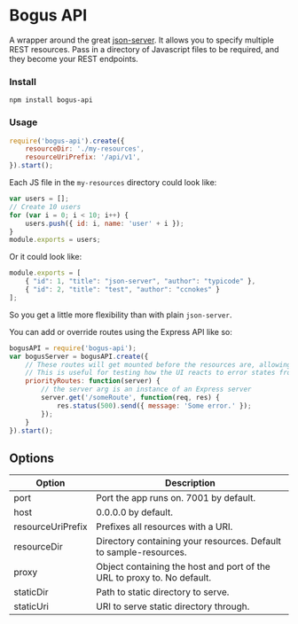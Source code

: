 # Bogus API

A wrapper around the great [json-server](https://github.com/typicode/json-server). It allows you to specify multiple REST resources. Pass in a directory of Javascript files to be required, and they become your REST endpoints.

### Install
```
npm install bogus-api
```

### Usage
```javascript
require('bogus-api').create({
    resourceDir: './my-resources',
    resourceUriPrefix: '/api/v1',
}).start();
```

Each JS file in the `my-resources` directory could look like:
```javascript
var users = [];
// Create 10 users
for (var i = 0; i < 10; i++) {
    users.push({ id: i, name: 'user' + i });
}
module.exports = users;
```

Or it could look like:
```javascript
module.exports = [
    { "id": 1, "title": "json-server", "author": "typicode" },
    { "id": 2, "title": "test", "author": "ccnokes" }
];
```
So you get a little more flexibility than with plain `json-server`.


You can add or override routes using the Express API like so:
```javascript
bogusAPI = require('bogus-api');
var bogusServer = bogusAPI.create({
    // These routes will get mounted before the resources are, allowing you to "short-circuit" them
    // This is useful for testing how the UI reacts to error states from an API
    priorityRoutes: function(server) {
        // the server arg is an instance of an Express server
        server.get('/someRoute', function(req, res) {
            res.status(500).send({ message: 'Some error.' });
        });
    }
}).start();
```

## Options

| Option            | Description  |
| ----------------- |--------------|
| port              | Port the app runs on. 7001 by default. |
| host              | 0.0.0.0 by default. |
| resourceUriPrefix | Prefixes all resources with a URI. |
| resourceDir       | Directory containing your resources. Default to sample-resources. |
| proxy             | Object containing the host and port of the URL to proxy to. No default. |
| staticDir         | Path to static directory to serve. |
| staticUri         | URI to serve static directory through.  |
